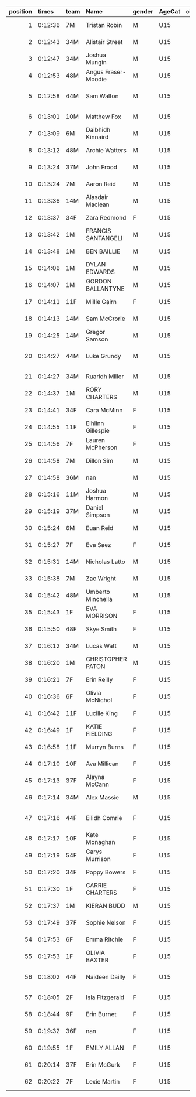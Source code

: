 |   position | times   | team   | Name                | gender   | AgeCat   |   clubnumber | Club name            | Website                                    |
|-----------:|:--------|:-------|:--------------------|:---------|:---------|-------------:|:---------------------|:-------------------------------------------|
|          1 | 0:12:36 | 7M     | Tristan Robin       | M        | U15      |            7 | Giffnock North AC    | https://www.giffnocknorth.co.uk/           |
|          2 | 0:12:43 | 34M    | Alistair Street     | M        | U15      |           34 | Kilbarchan AAC       | https://kilbarchanaac.org.uk/              |
|          3 | 0:12:47 | 34M    | Joshua Mungin       | M        | U15      |           34 | Kilbarchan AAC       | https://kilbarchanaac.org.uk/              |
|          4 | 0:12:53 | 48M    | Angus Fraser-Moodie | M        | U15      |           48 | Springburn Harriers  | https://www.springburnharriers.co.uk/      |
|          5 | 0:12:58 | 44M    | Sam Walton          | M        | U15      |           44 | North Ayrshire AAC   | https://naathletics.co.uk/                 |
|          6 | 0:13:01 | 10M    | Matthew Fox         | M        | U15      |           10 | Shettleston Harriers | http://shettlestonharriers.org.uk/         |
|          7 | 0:13:09 | 6M     | Daibhidh Kinnaird   | M        | U15      |            6 | Cambuslang Harriers  | https://cambuslangharriers.org/            |
|          8 | 0:13:12 | 48M    | Archie Watters      | M        | U15      |           48 | Springburn Harriers  | https://www.springburnharriers.co.uk/      |
|          9 | 0:13:24 | 37M    | John Frood          | M        | U15      |           37 | Law & District AAC   | http://www.lawaac.co.uk/                   |
|         10 | 0:13:24 | 7M     | Aaron Reid          | M        | U15      |            7 | Giffnock North AC    | https://www.giffnocknorth.co.uk/           |
|         11 | 0:13:36 | 14M    | Alasdair Maclean    | M        | U15      |           14 | Ayr Seaforth AC      | https://www.ayrseaforth.co.uk/             |
|         12 | 0:13:37 | 34F    | Zara Redmond        | F        | U15      |           34 | Kilbarchan AAC       | https://kilbarchanaac.org.uk/              |
|         13 | 0:13:42 | 1M     | FRANCIS SANTANGELI  | M        | U15      |            1 | East Kilbride AC     | http://www.ekac.org.uk/                    |
|         14 | 0:13:48 | 1M     | BEN BAILLIE         | M        | U15      |            1 | East Kilbride AC     | http://www.ekac.org.uk/                    |
|         15 | 0:14:06 | 1M     | DYLAN EDWARDS       | M        | U15      |            1 | East Kilbride AC     | http://www.ekac.org.uk/                    |
|         16 | 0:14:07 | 1M     | GORDON BALLANTYNE   | M        | U15      |            1 | East Kilbride AC     | http://www.ekac.org.uk/                    |
|         17 | 0:14:11 | 11F    | Millie Gairn        | F        | U15      |           11 | Airdrie Harriers     | http://airdrieharriers.org/                |
|         18 | 0:14:13 | 14M    | Sam McCrorie        | M        | U15      |           14 | Ayr Seaforth AC      | https://www.ayrseaforth.co.uk/             |
|         19 | 0:14:25 | 14M    | Gregor Samson       | M        | U15      |           14 | Ayr Seaforth AC      | https://www.ayrseaforth.co.uk/             |
|         20 | 0:14:27 | 44M    | Luke Grundy         | M        | U15      |           44 | North Ayrshire AAC   | https://naathletics.co.uk/                 |
|         21 | 0:14:27 | 34M    | Ruaridh Miller      | M        | U15      |           34 | Kilbarchan AAC       | https://kilbarchanaac.org.uk/              |
|         22 | 0:14:37 | 1M     | RORY CHARTERS       | M        | U15      |            1 | East Kilbride AC     | http://www.ekac.org.uk/                    |
|         23 | 0:14:41 | 34F    | Cara McMinn         | F        | U15      |           34 | Kilbarchan AAC       | https://kilbarchanaac.org.uk/              |
|         24 | 0:14:55 | 11F    | Eihlinn Gillespie   | F        | U15      |           11 | Airdrie Harriers     | http://airdrieharriers.org/                |
|         25 | 0:14:56 | 7F     | Lauren McPherson    | F        | U15      |            7 | Giffnock North AC    | https://www.giffnocknorth.co.uk/           |
|         26 | 0:14:58 | 7M     | Dillon Sim          | M        | U15      |            7 | Giffnock North AC    | https://www.giffnocknorth.co.uk/           |
|         27 | 0:14:58 | 36M    | nan                 | M        | U15      |           36 | Larkhall YMCA        | https://www.facebook.com/larkhallharriers/ |
|         28 | 0:15:16 | 11M    | Joshua Harmon       | M        | U15      |           11 | Airdrie Harriers     | http://airdrieharriers.org/                |
|         29 | 0:15:19 | 37M    | Daniel Simpson      | M        | U15      |           37 | Law & District AAC   | http://www.lawaac.co.uk/                   |
|         30 | 0:15:24 | 6M     | Euan Reid           | M        | U15      |            6 | Cambuslang Harriers  | https://cambuslangharriers.org/            |
|         31 | 0:15:27 | 7F     | Eva Saez            | F        | U15      |            7 | Giffnock North AC    | https://www.giffnocknorth.co.uk/           |
|         32 | 0:15:31 | 14M    | Nicholas Latto      | M        | U15      |           14 | Ayr Seaforth AC      | https://www.ayrseaforth.co.uk/             |
|         33 | 0:15:38 | 7M     | Zac Wright          | M        | U15      |            7 | Giffnock North AC    | https://www.giffnocknorth.co.uk/           |
|         34 | 0:15:42 | 48M    | Umberto Minchella   | M        | U15      |           48 | Springburn Harriers  | https://www.springburnharriers.co.uk/      |
|         35 | 0:15:43 | 1F     | EVA MORRISON        | F        | U15      |            1 | East Kilbride AC     | http://www.ekac.org.uk/                    |
|         36 | 0:15:50 | 48F    | Skye Smith          | F        | U15      |           48 | Springburn Harriers  | https://www.springburnharriers.co.uk/      |
|         37 | 0:16:12 | 34M    | Lucas Watt          | M        | U15      |           34 | Kilbarchan AAC       | https://kilbarchanaac.org.uk/              |
|         38 | 0:16:20 | 1M     | CHRISTOPHER PATON   | M        | U15      |            1 | East Kilbride AC     | http://www.ekac.org.uk/                    |
|         39 | 0:16:21 | 7F     | Erin Reilly         | F        | U15      |            7 | Giffnock North AC    | https://www.giffnocknorth.co.uk/           |
|         40 | 0:16:36 | 6F     | Olivia McNichol     | F        | U15      |            6 | Cambuslang Harriers  | https://cambuslangharriers.org/            |
|         41 | 0:16:42 | 11F    | Lucille King        | F        | U15      |           11 | Airdrie Harriers     | http://airdrieharriers.org/                |
|         42 | 0:16:49 | 1F     | KATIE FIELDING      | F        | U15      |            1 | East Kilbride AC     | http://www.ekac.org.uk/                    |
|         43 | 0:16:58 | 11F    | Murryn Burns        | F        | U15      |           11 | Airdrie Harriers     | http://airdrieharriers.org/                |
|         44 | 0:17:10 | 10F    | Ava Millican        | F        | U15      |           10 | Shettleston Harriers | http://shettlestonharriers.org.uk/         |
|         45 | 0:17:13 | 37F    | Alayna McCann       | F        | U15      |           37 | Law & District AAC   | http://www.lawaac.co.uk/                   |
|         46 | 0:17:14 | 34M    | Alex Massie         | M        | U15      |           34 | Kilbarchan AAC       | https://kilbarchanaac.org.uk/              |
|         47 | 0:17:16 | 44F    | Eilidh Comrie       | F        | U15      |           44 | North Ayrshire AAC   | https://naathletics.co.uk/                 |
|         48 | 0:17:17 | 10F    | Kate Monaghan       | F        | U15      |           10 | Shettleston Harriers | http://shettlestonharriers.org.uk/         |
|         49 | 0:17:19 | 54F    | Carys Murrison      | F        | U15      |           54 | VP-Glasgow           | https://www.vp-glasgow.com                 |
|         50 | 0:17:20 | 34F    | Poppy Bowers        | F        | U15      |           34 | Kilbarchan AAC       | https://kilbarchanaac.org.uk/              |
|         51 | 0:17:30 | 1F     | CARRIE CHARTERS     | F        | U15      |            1 | East Kilbride AC     | http://www.ekac.org.uk/                    |
|         52 | 0:17:37 | 1M     | KIERAN BUDD         | M        | U15      |            1 | East Kilbride AC     | http://www.ekac.org.uk/                    |
|         53 | 0:17:49 | 37F    | Sophie Nelson       | F        | U15      |           37 | Law & District AAC   | http://www.lawaac.co.uk/                   |
|         54 | 0:17:53 | 6F     | Emma Ritchie        | F        | U15      |            6 | Cambuslang Harriers  | https://cambuslangharriers.org/            |
|         55 | 0:17:53 | 1F     | OLIVIA BAXTER       | F        | U15      |            1 | East Kilbride AC     | http://www.ekac.org.uk/                    |
|         56 | 0:18:02 | 44F    | Naideen Dailly      | F        | U15      |           44 | North Ayrshire AAC   | https://naathletics.co.uk/                 |
|         57 | 0:18:05 | 2F     | Isla Fitzgerald     | F        | U15      |            2 | Kilmarnock H&AC      | http://www.kilmarnockharriers.com/         |
|         58 | 0:18:44 | 9F     | Erin Burnet         | F        | U15      |            9 | Garscube Harriers    | https://www.garscubeharriers.org.uk/       |
|         59 | 0:19:32 | 36F    | nan                 | F        | U15      |           36 | Larkhall YMCA        | https://www.facebook.com/larkhallharriers/ |
|         60 | 0:19:55 | 1F     | EMILY ALLAN         | F        | U15      |            1 | East Kilbride AC     | http://www.ekac.org.uk/                    |
|         61 | 0:20:14 | 37F    | Erin McGurk         | F        | U15      |           37 | Law & District AAC   | http://www.lawaac.co.uk/                   |
|         62 | 0:20:22 | 7F     | Lexie Martin        | F        | U15      |            7 | Giffnock North AC    | https://www.giffnocknorth.co.uk/           |
